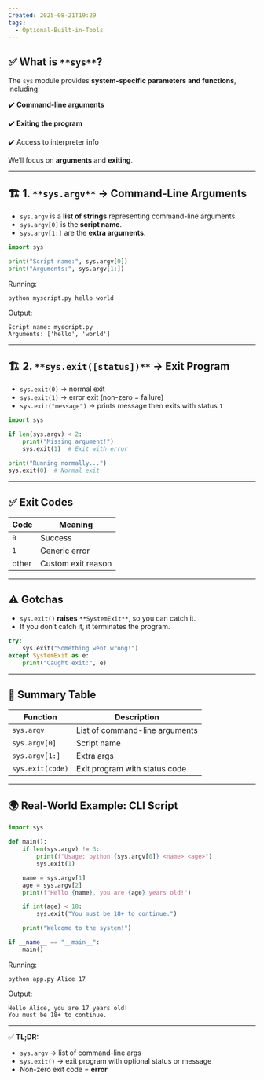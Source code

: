 ```yaml
---
Created: 2025-08-21T19:29
tags:
  - Optional-Built-in-Tools
---
```

## ✅ **What is** `**sys**`**?**

The `sys` module provides **system-specific parameters and functions**, including:

✔️ **Command-line arguments**

✔️ **Exiting the program**

✔️ Access to interpreter info

We’ll focus on **arguments** and **exiting**.

---

## 🏗 **1.** `**sys.argv**` **→ Command-Line Arguments**

- `sys.argv` is a **list of strings** representing command-line arguments.
- `sys.argv[0]` is the **script name**.
- `sys.argv[1:]` are the **extra arguments**.

```Python
import sys

print("Script name:", sys.argv[0])
print("Arguments:", sys.argv[1:])
```

Running:

```Shell
python myscript.py hello world
```

Output:

```Plain
Script name: myscript.py
Arguments: ['hello', 'world']
```

---

## 🏗 **2.** `**sys.exit([status])**` **→ Exit Program**

- `sys.exit(0)` → normal exit
- `sys.exit(1)` → error exit (non-zero = failure)
- `sys.exit("message")` → prints message then exits with status `1`

```Python
import sys

if len(sys.argv) < 2:
    print("Missing argument!")
    sys.exit(1)  # Exit with error

print("Running normally...")
sys.exit(0)  # Normal exit
```

---

## ✅ **Exit Codes**

|Code|Meaning|
|---|---|
|`0`|Success|
|`1`|Generic error|
|other|Custom exit reason|

---

## ⚠️ **Gotchas**

- `sys.exit()` **raises** `**SystemExit**`, so you can catch it.
- If you don’t catch it, it terminates the program.

```Python
try:
    sys.exit("Something went wrong!")
except SystemExit as e:
    print("Caught exit:", e)
```

---

## 📌 **Summary Table**

|Function|Description|
|---|---|
|`sys.argv`|List of command-line arguments|
|`sys.argv[0]`|Script name|
|`sys.argv[1:]`|Extra args|
|`sys.exit(code)`|Exit program with status code|

---

## 🌍 **Real-World Example: CLI Script**

```Python
import sys

def main():
    if len(sys.argv) != 3:
        print(f"Usage: python {sys.argv[0]} <name> <age>")
        sys.exit(1)

    name = sys.argv[1]
    age = sys.argv[2]
    print(f"Hello {name}, you are {age} years old!")

    if int(age) < 18:
        sys.exit("You must be 18+ to continue.")

    print("Welcome to the system!")

if __name__ == "__main__":
    main()
```

Running:

```Shell
python app.py Alice 17
```

Output:

```Plain
Hello Alice, you are 17 years old!
You must be 18+ to continue.
```

---

✅ **TL;DR:**

- `sys.argv` → list of command-line args
- `sys.exit()` → exit program with optional status or message
- Non-zero exit code = **error**